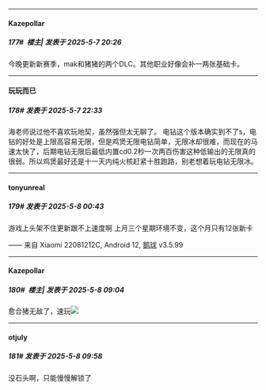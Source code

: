 ﻿
*****

####  Kazepollar  
##### 177#         楼主| 发表于 2025-5-7 20:26

今晚更新新赛季，mak和猪猪的两个DLC。其他职业好像会补一两张基础卡。


*****

####  玩玩而已  
##### 178#       发表于 2025-5-7 22:33

海老师说过他不喜欢玩地契，虽然强但太无聊了。
电钻这个版本确实到不了s，电钻的好处是上限高容易无限，但是鸡煲无限电钻简单，无限冰却很难，而现在的马速太快了，后期电钻无限后最低内置cd0.2秒一次两百伤害这种低输出的无限真的很弱。所以鸡煲最好还是十一天内纯火核赶紧十胜跑路，别老想着玩电钻无限冰。


*****

####  tonyunreal  
##### 179#       发表于 2025-5-8 00:43

游戏上头架不住更新跟不上速度啊
上月三个星期环境不变，这个月只有12张新卡

—— 来自 Xiaomi 22081212C, Android 12, [鹅球](https://www.pgyer.com/GcUxKd4w) v3.5.99


*****

####  Kazepollar  
##### 180#         楼主| 发表于 2025-5-8 09:04

愈合猪无敌了，速玩<img src="https://static.stage1st.com/image/smiley/face2017/045.png" referrerpolicy="no-referrer">


*****

####  otjuly  
##### 181#       发表于 2025-5-8 09:58

没石头啊，只能慢慢解锁了

